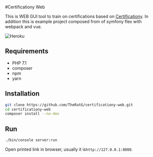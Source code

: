 #Certificationy Web

This is WEB GUI tool to train on certifications based on [Certificationy](https://github.com/certificationy).
In addition this is example project composed from of symfony flex with webpack and vue.


![Heroku](https://heroku-badge.herokuapp.com/?app=certificationy-web)

 ## Requirements
 
* PHP 7.1
* composer
* npm
* yarn
 
 ## Installation

 ```bash
git clone https://github.com/TheRatG/certificationy-web.git
cd certificationy-web
composer install --no-dev
```

## Run

```bash
./bin/console server:run
```

Open printed link in browser, usually it is```http://127.0.0.1:8000```.
